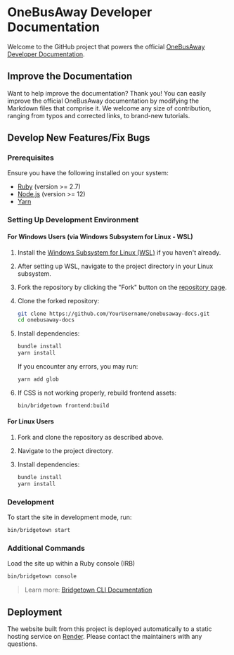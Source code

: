 # OneBusAway Developer Documentation

Welcome to the GitHub project that powers the official [OneBusAway Developer Documentation](http://developer.onebusaway.org).

## Improve the Documentation

Want to help improve the documentation? Thank you! You can easily improve the official OneBusAway documentation by modifying the Markdown files that comprise it. We welcome any size of contribution, ranging from typos and corrected links, to brand-new tutorials.

## Develop New Features/Fix Bugs

### Prerequisites

Ensure you have the following installed on your system:

- [Ruby](https://www.ruby-lang.org/en/downloads/) (version >= 2.7)
- [Node.js](https://nodejs.org) (version >= 12)
- [Yarn](https://yarnpkg.com)

### Setting Up Development Environment

#### For Windows Users (via Windows Subsystem for Linux - WSL)

1. Install the [Windows Subsystem for Linux (WSL)](https://gorails.com/setup/windows/10) if you haven't already.
2. After setting up WSL, navigate to the project directory in your Linux subsystem.
3. Fork the repository by clicking the "Fork" button on the [repository page](https://github.com/OneBusAway/onebusaway-docs).
4. Clone the forked repository:

    ```sh
    git clone https://github.com/YourUsername/onebusaway-docs.git
    cd onebusaway-docs
    ```

5. Install dependencies:

    ```sh
    bundle install
    yarn install
    ```

    If you encounter any errors, you may run:

    ```sh
    yarn add glob
    ```

6. If CSS is not working properly, rebuild frontend assets:

    ```sh
    bin/bridgetown frontend:build
    ```

#### For Linux Users

1. Fork and clone the repository as described above.
2. Navigate to the project directory.
3. Install dependencies:

    ```sh
    bundle install
    yarn install
    ```

### Development

To start the site in development mode, run:

```sh
bin/bridgetown start
```

### Additional Commands

Load the site up within a Ruby console (IRB)

```sh
bin/bridgetown console
```

> Learn more: [Bridgetown CLI Documentation](https://www.bridgetownrb.com/docs/command-line-usage)

## Deployment

The website built from this project is deployed automatically to a static hosting service on [Render](https://www.render.com). Please contact the maintainers with any questions.
